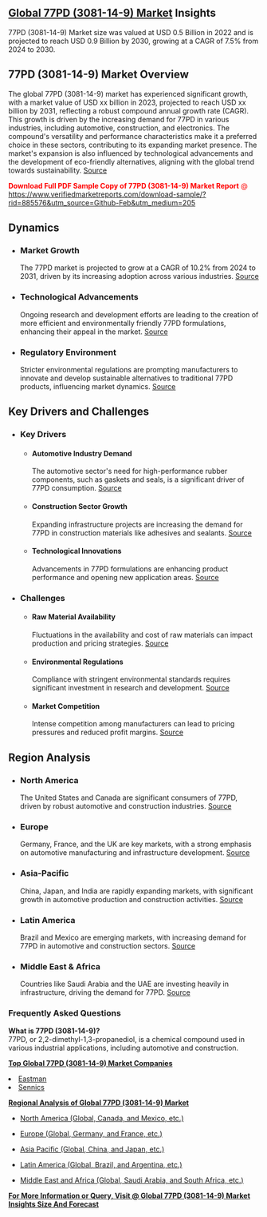 <h2><a href="https://www.verifiedmarketreports.com/download-sample/?rid=885576&amp;utm_source=Github&amp;utm_medium=205" target="_blank">Global 77PD (3081-14-9) Market</a> Insights</h2><p>77PD (3081-14-9) Market size was valued at USD 0.5 Billion in 2022 and is projected to reach USD 0.9 Billion by 2030, growing at a CAGR of 7.5% from 2024 to 2030.</p><p> <h2>77PD (3081-14-9) Market Overview</h2> <p>The global 77PD (3081-14-9) market has experienced significant growth, with a market value of USD xx billion in 2023, projected to reach USD xx billion by 2031, reflecting a robust compound annual growth rate (CAGR). This growth is driven by the increasing demand for 77PD in various industries, including automotive, construction, and electronics. The compound's versatility and performance characteristics make it a preferred choice in these sectors, contributing to its expanding market presence. The market's expansion is also influenced by technological advancements and the development of eco-friendly alternatives, aligning with the global trend towards sustainability. <a href="https://www.marketresearchintellect.com/product/global-77pd-3081-14-9-market/">Source</a></p> <p><p><span class=""><span style="color: #ff0000;"><strong>Download Full PDF Sample Copy of 77PD (3081-14-9) Market Report</strong> @ </span><a href="https://www.verifiedmarketreports.com/download-sample/?rid=885576&amp;utm_source=Github-Feb&amp;utm_medium=205" target="_blank">https://www.verifiedmarketreports.com/download-sample/?rid=885576&amp;utm_source=Github-Feb&amp;utm_medium=205</a></span></p></p> <h2>Dynamics</h2> <ul> <li><h3>Market Growth</h3> <p>The 77PD market is projected to grow at a CAGR of 10.2% from 2024 to 2031, driven by its increasing adoption across various industries. <a href="https://issuu.com/reportprime-2/docs/77pd-3081-14-9-market-size-2030.pptx">Source</a></p> </li> <li><h3>Technological Advancements</h3> <p>Ongoing research and development efforts are leading to the creation of more efficient and environmentally friendly 77PD formulations, enhancing their appeal in the market. <a href="https://www.openpr.com/news/3269502/77pd-3081-14-9-market-unearthing-opportunities-player">Source</a></p> </li> <li><h3>Regulatory Environment</h3> <p>Stricter environmental regulations are prompting manufacturers to innovate and develop sustainable alternatives to traditional 77PD products, influencing market dynamics. <a href="https://www.openpr.com/news/3269502/77pd-3081-14-9-market-unearthing-opportunities-player">Source</a></p> </li> </ul> <h2>Key Drivers and Challenges</h2> <ul> <li><h3>Key Drivers</h3> <ul> <li><h4>Automotive Industry Demand</h4> <p>The automotive sector's need for high-performance rubber components, such as gaskets and seals, is a significant driver of 77PD consumption. <a href="https://www.openpr.com/news/3269502/77pd-3081-14-9-market-unearthing-opportunities-player">Source</a></p> </li> <li><h4>Construction Sector Growth</h4> <p>Expanding infrastructure projects are increasing the demand for 77PD in construction materials like adhesives and sealants. <a href="https://www.openpr.com/news/3269502/77pd-3081-14-9-market-unearthing-opportunities-player">Source</a></p> </li> <li><h4>Technological Innovations</h4> <p>Advancements in 77PD formulations are enhancing product performance and opening new application areas. <a href="https://www.openpr.com/news/3269502/77pd-3081-14-9-market-unearthing-opportunities-player">Source</a></p> </li> </ul> </li> <li><h3>Challenges</h3> <ul> <li><h4>Raw Material Availability</h4> <p>Fluctuations in the availability and cost of raw materials can impact production and pricing strategies. <a href="https://www.openpr.com/news/3269502/77pd-3081-14-9-market-unearthing-opportunities-player">Source</a></p> </li> <li><h4>Environmental Regulations</h4> <p>Compliance with stringent environmental standards requires significant investment in research and development. <a href="https://www.openpr.com/news/3269502/77pd-3081-14-9-market-unearthing-opportunities-player">Source</a></p> </li> <li><h4>Market Competition</h4> <p>Intense competition among manufacturers can lead to pricing pressures and reduced profit margins. <a href="https://www.openpr.com/news/3269502/77pd-3081-14-9-market-unearthing-opportunities-player">Source</a></p> </li> </ul> </li> </ul> <h2>Region Analysis</h2> <ul> <li><h3>North America</h3> <p>The United States and Canada are significant consumers of 77PD, driven by robust automotive and construction industries. <a href="https://www.openpr.com/news/3269502/77pd-3081-14-9-market-unearthing-opportunities-player">Source</a></p> </li> <li><h3>Europe</h3> <p>Germany, France, and the UK are key markets, with a strong emphasis on automotive manufacturing and infrastructure development. <a href="https://www.openpr.com/news/3269502/77pd-3081-14-9-market-unearthing-opportunities-player">Source</a></p> </li> <li><h3>Asia-Pacific</h3> <p>China, Japan, and India are rapidly expanding markets, with significant growth in automotive production and construction activities. <a href="https://www.openpr.com/news/3269502/77pd-3081-14-9-market-unearthing-opportunities-player">Source</a></p> </li> <li><h3>Latin America</h3> <p>Brazil and Mexico are emerging markets, with increasing demand for 77PD in automotive and construction sectors. <a href="https://www.openpr.com/news/3269502/77pd-3081-14-9-market-unearthing-opportunities-player">Source</a></p> </li> <li><h3>Middle East & Africa</h3> <p>Countries like Saudi Arabia and the UAE are investing heavily in infrastructure, driving the demand for 77PD. <a href="https://www.openpr.com/news/3269502/77pd-3081-14-9-market-unearthing-opportunities-player">Source</a></p> </li> </ul> <h3>Frequently Asked Questions</h3> <p><strong>What is 77PD (3081-14-9)?</strong><br>77PD, or 2,2-dimethyl-1,3-propanediol, is a chemical compound used in various industrial applications, including automotive and construction. <a href="https://www.openpr.com/news/3269502/77pd-3081-14-9-market-unearthing-opportunities-player"></p><p><strong>Top Global 77PD (3081-14-9) Market Companies</strong></p><div data-test-id=""><p><li>Eastman</li><li> Sennics</li></p><div><strong>Regional Analysis of&nbsp;Global 77PD (3081-14-9) Market</strong></div><ul><li dir="ltr"><p dir="ltr">North America&nbsp;(Global, Canada, and Mexico, etc.)</p></li><li dir="ltr"><p dir="ltr">Europe (Global, Germany, and France, etc.)</p></li><li dir="ltr"><p dir="ltr">Asia Pacific&nbsp;(Global, China, and Japan, etc.)</p></li><li dir="ltr"><p dir="ltr">Latin America&nbsp;(Global, Brazil, and Argentina, etc.)</p></li><li dir="ltr">Middle East and Africa&nbsp;(Global, Saudi Arabia, and South Africa, etc.)</li></ul><p><strong>For More Information or Query, Visit @&nbsp;</strong><strong><a href="https://www.verifiedmarketreports.com/product/77pd-3081-14-9-market/?utm_source=Github&amp;utm_medium=205" target="_blank">Global 77PD (3081-14-9) Market Insights Size And Forecast</a></strong></p></div>
